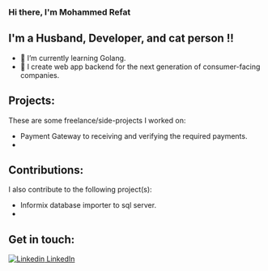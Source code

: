 
### Hi there, I'm Mohammed Refat  



## I'm a Husband, Developer, and cat person !!

- 🌱 I’m currently learning Golang.
- 🌟 I create web  app backend for the next generation of consumer-facing companies.

## Projects:
These are some freelance/side-projects I worked on:
- Payment Gateway to receiving and verifying the required payments.
- 

## Contributions:
I also contribute to the following project(s):

- Informix database importer to sql server.
-
 


## Get in touch:

[![Linkedin](https://i.stack.imgur.com/gVE0j.png) LinkedIn](https://www.linkedin.com/in/mohammedreffat/)



